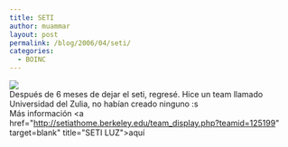 ```yaml
---
title: SETI
author: muammar
layout: post
permalink: /blog/2006/04/seti/
categories:
  - BOINC
---
```

![][1]  
Después de 6 meses de dejar el seti, regresé. Hice un team llamado Universidad del Zulia, no habían creado ninguno :s  
Más información <a href="http://setiathome.berkeley.edu/team_display.php?teamid=125199" target=blank" title="SETI LUZ">aquí</a>

 [1]: http://www.setileague.org/graphics/logomed.gif